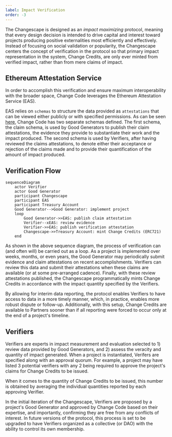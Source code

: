 ```yaml
---
label: Impact Verification
order: -3
---
```


The Changescape is designed as an *impact maximizing* protocol, meaning that every design decision is intended to drive capital and interest toward projects producing positive externalities most efficiently and effectively. Instead of focusing on social validation or popularity, the Changescape centers the concept of verification in the protocol so that primary impact representation in the system, Change Credits, are only ever minted from verified impact, rather than from mere claims of impact.

## Ethereum Attestation Service

In order to accomplish this verification and ensure maximum interoperability with the broader space, Change Code leverages the Ethereum Attestation Service (EAS).

EAS relies on `schemas` to structure the data provided as `attestations` that can be viewed either publicly or with specified permissions. As can be seen [here](../data-schemas/attestations.md), Change Code has two separate schemas defined. The first schema, the claim schema, is used by Good Generators to publish their claim attestations, the evidence they provide to substantiate their work and the impact produced. The second schema is used by Verifiers, after having reviewed the claims attestations, to denote either their acceptance or rejection of the claims made and to provide their quantification of the amount of impact produced.

## Verification Flow

```mermaid
sequenceDiagram
    actor Verifier
    actor Good Generator
    participant Changescape
    participant EAS
    participant Treasury Account
    Good Generator-->Good Generator: implement project
    loop
        Good Generator->>EAS: publish claim attestation
        Verifier--xEAS: review evidence
        Verifier->>EAS: publish verification attestation
        Changescape->>Treasury Account: mint Change Credits (ERC721)
    end
```

As shown in the above sequence diagram, the process of verification can (and often will) be carried out as a loop. As a project is implemented over weeks, months, or even years, the Good Generator may periodically submit evidence and claim attestations on recent accomplishments. Verifiers can review this data and submit their attestations when these claims are available (or at some pre-arranged cadence). Finally, with these review attestations published, the Changescape programmatically mints Change Credits in accordance with the impact quantity specified by the Verifiers.

By allowing for interim data reporting, the protocol enables Verifiers to have access to data in a more timely manner, which, in practice, enables more robust dispute or follow-up. Additionally, with this setup, Change Credits are available to Partners sooner than if all reporting were forced to occur only at the end of a project's timeline.

## Verifiers

Verifiers are experts in impact measurement and evaluation selected to 1) review data provided by Good Generators, and 2) assess the veracity and quantity of impact generated. When a project is instantiated, Verifers are specified along with an approval quorum. For example, a project may have listed 3 potential verifiers with any 2 being required to approve the project's claims for Change Credits to be issued.

When it comes to the quantity of Change Credits to be issued, this number is obtained by averaging the individual quantities reported by each approving Verifier.

In the initial iteration of the Changescape, Verifiers are proposed by a project's Good Generator and approved by Change Code based on their expertise, and importantly, confirming they are free from any conflicts of interest. In future versions of the protocol, this process is set to be upgraded to have Verifiers organized as a collective (or DAO) with the ability to control its own membership.
